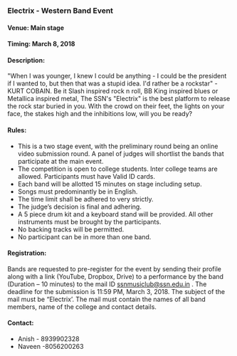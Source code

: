 ### Electrix - Western Band Event

#### <!-- <i class="fas fa-map-marker-alt"></i> --> Venue: Main stage

#### <!-- <i class="far fa-calendar-alt"></i> --> Timing: March 8, 2018

#### <!-- <i class="fas fa-edit"></i> --> Description:
  "When I was younger, I knew I could be anything - I could be the president if I wanted to, but then that was a stupid idea. I'd rather be a rockstar" - KURT COBAIN. Be it Slash inspired rock n roll, BB King inspired blues or Metallica inspired metal, The SSN's "Electrix" is the best platform to release the rock star buried in you. With the crowd on their feet, the lights on your face, the stakes high and the inhibitions low, will you be ready?

#### <!-- <i class="fas fa-bullhorn"></i> --> Rules:
  * This is a two stage event, with the preliminary round being an online video submission round. A panel of judges will shortlist the bands that participate at the main event.
  * The competition is open to college students. Inter college teams are allowed. Participants must have Valid ID cards. 
  * Each band will be allotted 15 minutes on stage including setup.
  * Songs must predominantly be in English.
  * The time limit shall be adhered to very strictly.
  * The judge’s decision is final and adhering.
  * A 5 piece drum kit and a keyboard stand will be provided. All other instruments must be brought by the participants.
  * No backing tracks will be permitted.
  * No participant can be in more than one band.

#### Registration:
  Bands are requested to pre-register for the event by sending their profile along with a link (YouTube, Dropbox, Drive) to a performance by the band (Duration – 10 minutes) to the mail ID ssnmusiclub@ssn.edu.in . The deadline for the submission is 11:59 PM, March 3, 2018. The subject of the mail must be “Electrix’. The mail must contain the names of all band members, name of the college and contact details.

#### <!-- <i class="fas fa-phone"></i> --> Contact:
  * Anish - 8939902328
  * Naveen -8056200263
